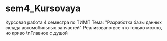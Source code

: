 # sem4_Kursovaya
Курсовая работа 4 семестра по ТИМП
Тема: "Разработка базы данных склада автомобильных запчастей"
Реализовано все что только можно, но криво
\nГлавное с душой
